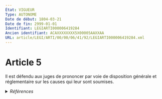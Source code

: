 ```yaml
---
État: VIGUEUR
Type: AUTONOME
Date de début: 1804-03-21
Date de fin: 2999-01-01
Identifiant: LEGIARTI000006419284
Ancien identifiant: ACAXXXXXXXX5X00005AAXXAA
URL: article/LEGI/ARTI/00/00/06/41/92/LEGIARTI000006419284.xml
---
```


<h1>Article 5</h1>

Il est défendu aux juges de prononcer par voie de disposition générale et
réglementaire sur les causes qui leur sont soumises.


<details>
  <summary><em>Références</em></summary>

  <h2>Articles faisant référence à l'article</h2>
  
  <ul>
    <li>
      <a href="https://legal.tricoteuses.fr//redirection/LEGIARTI000006519088?vers=git&vers=legifrance">Code de l'organisation judiciaire - article L932-17 AUTONOME ABROGE, en vigueur du 1999-03-21 au 2007-03-27</a> CITATION source
    </li>
    <li>
      <a href="https://legal.tricoteuses.fr//redirection/LEGIARTI000006519087?vers=git&vers=legifrance">Code de l'organisation judiciaire - article L932-17 AUTONOME MODIFIE, en vigueur du 1993-06-01 au 1999-03-21</a> CITATION source
    </li>
    <li>
      <a href="https://legal.tricoteuses.fr//redirection/LEGIARTI000006656882?vers=git&vers=legifrance">Loi n° 86-845 du 17 juillet 1986 relative aux principes généraux du droit du travail et à l'organisation et au fonctionnement de l'inspection du travail et des tribunaux du travail en Polynésie française - article 95 AUTONOME ABROGE, en vigueur du 1986-07-19 au 1993-06-01</a> CITATION source
    </li>
    <li>
      <a href="https://legal.tricoteuses.fr//redirection/LEGIARTI000006650222?vers=git&vers=legifrance">Code du travail - article L514-10 AUTONOME MODIFIE, en vigueur du 1973-11-23 au 1979-01-19</a> CITATION source
    </li>
    <li>
      <a href="https://legal.tricoteuses.fr//redirection/LEGIARTI000006650223?vers=git&vers=legifrance">Code du travail - article L514-10 AUTONOME MODIFIE, en vigueur du 1979-01-19 au 1993-09-01</a> CITATION source
    </li>
    <li>
      <a href="https://legal.tricoteuses.fr//redirection/LEGIARTI000006901533?vers=git&vers=legifrance">Code du travail - article L1442-9 AUTONOME VIGUEUR, en vigueur depuis le 2008-05-01</a> CITATION source
    </li>
    <li>
      <a href="https://legal.tricoteuses.fr//redirection/LEGIARTI000006650224?vers=git&vers=legifrance">Code du travail - article L514-10 AUTONOME ABROGE, en vigueur du 1993-09-01 au 2008-05-01</a> CITATION source
    </li>
    <li>
      <a href="https://legal.tricoteuses.fr//redirection/LEGIARTI000006659655?vers=git&vers=legifrance">Ordonnance n° 85-1181 du 13 novembre 1985 relative aux principes directeurs du droit du travail et à l'organisation et au fonctionnement de l'inspection du travail et du tribunal du travail en Nouvelle-Calédonie - article 107 AUTONOME ABROGE, en vigueur du 1985-11-15 au 1993-06-01</a> CITATION source
    </li>
  </ul>
  
  <h2>Références faites par l'article</h2>
  
  <ul>
    <li>
      1985-11-13 CITATION cible <a href="https://legal.tricoteuses.fr//redirection/LEGIARTI000006659655?vers=git&vers=legifrance">Ordonnance n° 85-1181 du 13 novembre 1985 relative aux principes directeurs du droit du travail et à l'organisation et au fonctionnement de l'inspection du travail et du tribunal du travail en Nouvelle-Calédonie - article 107 AUTONOME ABROGE, en vigueur du 1985-11-15 au 1993-06-01</a>
    </li>
    <li>
      1986-07-17 CITATION cible <a href="https://legal.tricoteuses.fr//redirection/LEGIARTI000006656882?vers=git&vers=legifrance">Loi n° 86-845 du 17 juillet 1986 relative aux principes généraux du droit du travail et à l'organisation et au fonctionnement de l'inspection du travail et des tribunaux du travail en Polynésie française - article 95 AUTONOME ABROGE, en vigueur du 1986-07-19 au 1993-06-01</a>
    </li>
    <li>
      2999-01-01 CITATION cible <a href="https://legal.tricoteuses.fr//redirection/LEGIARTI000006519088?vers=git&vers=legifrance">Code de l'organisation judiciaire - article L932-17 AUTONOME ABROGE, en vigueur du 1999-03-21 au 2007-03-27</a>
    </li>
    <li>
      2999-01-01 CITATION cible <a href="https://legal.tricoteuses.fr//redirection/LEGIARTI000006901533?vers=git&vers=legifrance">Code du travail - article L1442-9 AUTONOME VIGUEUR, en vigueur depuis le 2008-05-01</a>
    </li>
    <li>
      2999-01-01 CITATION cible <a href="https://legal.tricoteuses.fr//redirection/LEGIARTI000006650224?vers=git&vers=legifrance">Code du travail - article L514-10 AUTONOME ABROGE, en vigueur du 1993-09-01 au 2008-05-01</a>
    </li>
    <li>
      CREATION source Loi 1803-03-05 promulguée le 15 mars 1803
    </li>
  </ul>
</details>
